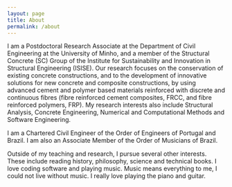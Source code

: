 ```yaml
---
layout: page
title: About
permalink: /about
---
```


I am a Postdoctoral Research Associate at the Department of Civil Engineering at the University of Minho, and a member of the Structural Concrete (SC) Group of the Institute for Sustainability and Innovation in Structural Engineering (ISISE). Our research focuses on the conservation of existing concrete constructions, and to the development of innovative solutions for new concrete and composite constructions, by using advanced cement and polymer based materials reinforced with discrete and continuous fibres (fibre reinforced cement composites, FRCC, and fibre reinforced polymers, FRP). My research interests also include Structural Analysis, Concrete Engineering, Numerical and Computational Methods and Software Engineering.

I am a Chartered Civil Engineer of the Order of Engineers of Portugal and Brazil. I am also an Associate Member of the Order of Musicians of Brazil.

Outside of my teaching and research, I pursue several other interests. These include reading history, philosophy, science and technical books. I love coding software and playing music. Music means everything to me, I could not live without music. I really love playing the piano and guitar.

